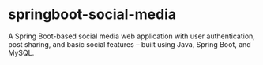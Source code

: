 # springboot-social-media
A Spring Boot-based social media web application with user authentication, post sharing, and basic social features – built using Java, Spring Boot, and MySQL.
